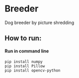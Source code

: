 # Breeder
Dog breeder by picture shredding
## How to run:
#### Run in command line 
```
pip install numpy
pip install Pillow
pip install opencv-python
```